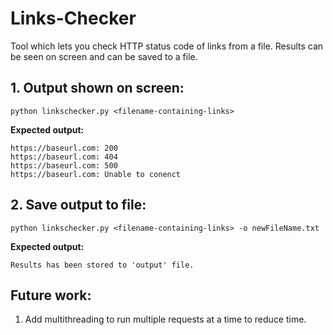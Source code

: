 # Links-Checker
Tool which lets you check HTTP status code of links from a file. Results can be seen on screen and can be saved to a file. 

**1. Output shown on screen:**
--
```
python linkschecker.py <filename-containing-links>
```

**Expected output:**
```
https://baseurl.com: 200
https://baseurl.com: 404
https://baseurl.com: 500
https://baseurl.com: Unable to conenct
```

**2. Save output to file:**
--
```
python linkschecker.py <filename-containing-links> -o newFileName.txt
```

**Expected output:**
```
Results has been stored to 'output' file.
```
Future work:
--
1. Add multithreading to run multiple requests at a time to reduce time.
